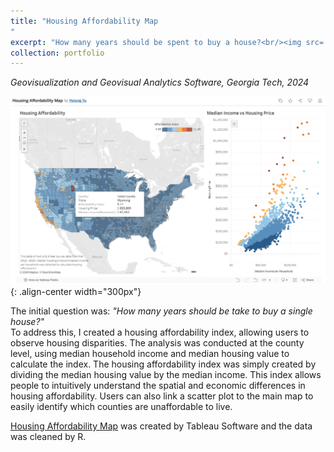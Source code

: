 ```yaml
---
title: "Housing Affordability Map
"
excerpt: "How many years should be spent to buy a house?<br/><img src='/images/housingmap.png'>"
collection: portfolio
---
```

*Geovisualization and Geovisual Analytics Software, Georgia Tech, 2024* <br>

![images/housingmap](/images/housingmap.png){: .align-center width="300px"}

The initial question was: *"How many years should be take to buy a single house?"* <br>
To address this, I created a housing affordability index, allowing users to observe housing disparities. The analysis was conducted at the county level, using median household income and median housing value to calculate the index. The housing affordability index was simply created by dividing the median housing value by the median income.
This index allows people to intuitively understand the spatial and economic differences in housing affordability. Users can also link a scatter plot to the main map to easily identify which counties are unaffordable to live.

[Housing Affordability Map](https://public.tableau.com/app/profile/hojung.yu/viz/HousingAffordabilityMap_17280173108570/Dashboard1?publish=yes) was created by Tableau Software and the data was cleaned by R. 

